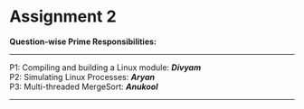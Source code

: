 # Assignment 2

**Question-wise Prime Responsibilities:**

*** 
P1: Compiling and building a Linux module: **_Divyam_**  
P2: Simulating Linux Processes: **_Aryan_**  
P3: Multi-threaded MergeSort: **_Anukool_**  
***
